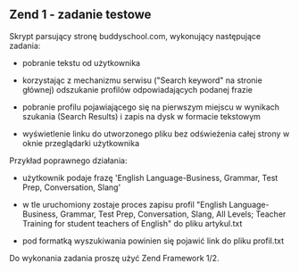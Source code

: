 ## Zend 1 - zadanie testowe

Skrypt parsujący stronę buddyschool.com, wykonujący następujące zadania:

- pobranie tekstu od użytkownika

- korzystając z mechanizmu serwisu ("Search keyword" na stronie głównej) odszukanie profilów odpowiadających podanej frazie

- pobranie profilu pojawiającego się na pierwszym miejscu w wynikach szukania (Search Results) i zapis na dysk w formacie tekstowym

- wyświetlenie linku do utworzonego pliku bez odświeżenia całej strony w oknie przeglądarki użytkownika

Przykład poprawnego działania:

- użytkownik podaje frazę 'English Language-Business, Grammar, Test Prep, Conversation, Slang'

- w tle uruchomiony zostaje proces zapisu profil "English Language-Business, Grammar, Test Prep, Conversation, Slang, All Levels; Teacher Training for student teachers of English" do pliku artykul.txt

- pod formatką wyszukiwania powinien się pojawić link do pliku profil.txt

Do wykonania zadania proszę użyć Zend Framework 1/2.
